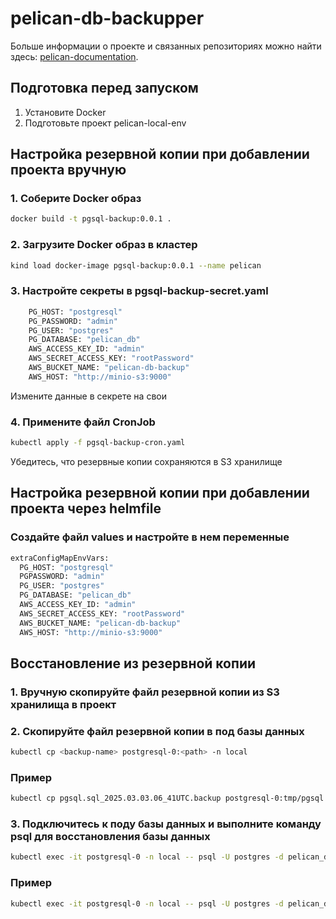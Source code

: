 # pelican-db-backupper

Больше информации о проекте и связанных репозиториях можно найти здесь: 
[pelican-documentation](https://github.com/TourmalineCore/pelican-documentation).

## Подготовка перед запуском
1. Установите Docker
2. Подготовьте проект pelican-local-env 

## Настройка резервной копии при добавлении проекта вручную
### 1. Соберите Docker образ 
```bash
docker build -t pgsql-backup:0.0.1 .
```
### 2. Загрузите Docker образ в кластер
```bash
kind load docker-image pgsql-backup:0.0.1 --name pelican
```
### 3. Настройте секреты в pgsql-backup-secret.yaml
```bash
    PG_HOST: "postgresql"
    PG_PASSWORD: "admin"
    PG_USER: "postgres"
    PG_DATABASE: "pelican_db"
    AWS_ACCESS_KEY_ID: "admin"
    AWS_SECRET_ACCESS_KEY: "rootPassword"
    AWS_BUCKET_NAME: "pelican-db-backup"
    AWS_HOST: "http://minio-s3:9000"
```
Измените данные в секрете на свои

### 4. Примените файл CronJob
```bash
kubectl apply -f pgsql-backup-cron.yaml
```
Убедитесь, что резервные копии сохраняются в S3 хранилище

## Настройка резервной копии при добавлении проекта через helmfile

### Создайте файл values и настройте в нем переменные
```bash
extraConfigMapEnvVars:
  PG_HOST: "postgresql"
  PGPASSWORD: "admin"
  PG_USER: "postgres"
  PG_DATABASE: "pelican_db"
  AWS_ACCESS_KEY_ID: "admin"
  AWS_SECRET_ACCESS_KEY: "rootPassword"
  AWS_BUCKET_NAME: "pelican-db-backup"
  AWS_HOST: "http://minio-s3:9000"
```

## Восстановление из резервной копии

### 1. Вручную скопируйте файл резервной копии из S3 хранилища в проект

### 2. Скопируйте файл резервной копии в под базы данных
```bash
kubectl cp <backup-name> postgresql-0:<path> -n local
```
### Пример
```bash
kubectl cp pgsql.sql_2025.03.03.06_41UTC.backup postgresql-0:tmp/pgsql.sql_2025.03.03.06_41UTC.backup -n local
```
### 3. Подключитесь к поду базы данных и выполните команду psql для восстановления базы данных
```bash
kubectl exec -it postgresql-0 -n local -- psql -U postgres -d pelican_db -f <path>/<backup-name.backup>
```
### Пример
```bash
kubectl exec -it postgresql-0 -n local -- psql -U postgres -d pelican_db -f tmp/pgsql.sql_2025.03.03.06_41UTC.backup
```

